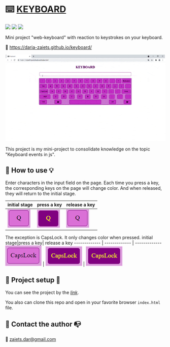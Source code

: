# :keyboard: [KEYBOARD](daria-zaiets.github.io/keyboard/)
![](https://img.shields.io/badge/HTML5-E34F26?style=for-the-badge&logo=html5&logoColor=white)
![](https://img.shields.io/badge/CSS3-1572B6?style=for-the-badge&logo=css3&logoColor=white)
![](https://img.shields.io/badge/JavaScript-323330?style=for-the-badge&logo=javascript&logoColor=F7DF1E)

Mini project "web-keyboard" with reaction to keystrokes on your keyboard.

:link: https://daria-zaiets.github.io/keyboard/

![demo-gif](img/keyboard.gif)

This project is my mini-project to consolidate knowledge on the topic "Keyboard events in js".

## :electric_plug:  **How to use** :bulb:
Enter characters in the input field on the page. Each time you press a key, the corresponding keys on the page will change color. And when released, they will return to the initial stage.

initial stage|press a key| release a key
------------- | ------------- | ------------- 
![key](img/q-key.PNG) | ![key](img/q-key-active.PNG) | ![key](img/q-key.PNG)  

The exception is CapsLock. It only changes color when pressed.
initial stage|press a key| release a key
------------- | ------------- | ------------- 
![key](img/capslock.PNG) | ![key](img/capslock-active.PNG) | ![key](img/capslock-active.PNG)
## :wrench: **Project setup** :hammer:  

You can see the project by the *[link](daria-zaiets.github.io/keyboard/)*.

You also can clone this repo and open in your favorite browser `index.html` file.

## :love_letter: Contact the author :mailbox_with_no_mail:
:email: zaiets.dar@gmail.com